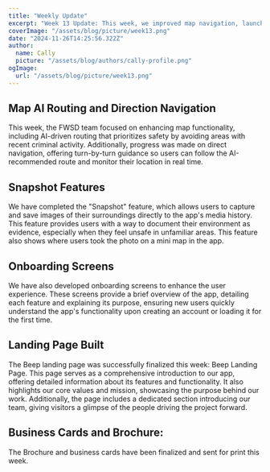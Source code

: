 ```yaml
---
title: "Weekly Update"
excerpt: "Week 13 Update: This week, we improved map navigation, launched the "Snapshot" feature, developed onboarding screens, finalized the Beep landing page, and prepared business cards and brochures for print."
coverImage: "/assets/blog/picture/week13.png"
date: "2024-11-26T14:25:56.322Z"
author:
  name: Cally
  picture: "/assets/blog/authors/cally-profile.png"
ogImage:
  url: "/assets/blog/picture/week13.png"
---
```


## Map AI Routing and Direction Navigation

This week, the FWSD team focused on enhancing map functionality, including AI-driven routing that prioritizes safety by avoiding areas with recent criminal activity. Additionally, progress was made on direct navigation, offering turn-by-turn guidance so users can follow the AI-recommended route and monitor their location in real time.

## Snapshot Features

We have completed the "Snapshot" feature, which allows users to capture and save images of their surroundings directly to the app's media history. This feature provides users with a way to document their environment as evidence, especially when they feel unsafe in unfamiliar areas. This feature also shows where users took the photo on a mini map in the app.

## Onboarding Screens

We have also developed onboarding screens to enhance the user experience. These screens provide a brief overview of the app, detailing each feature and explaining its purpose, ensuring new users quickly understand the app's functionality upon creating an account or loading it for the first time.

## Landing Page Built

The Beep landing page was successfully finalized this week: Beep Landing Page. This page serves as a comprehensive introduction to our app, offering detailed information about its features and functionality. It also highlights our core values and mission, showcasing the purpose behind our work. Additionally, the page includes a dedicated section introducing our team, giving visitors a glimpse of the people driving the project forward.

## Business Cards and Brochure:

The Brochure and business cards have been finalized and sent for print this week.
